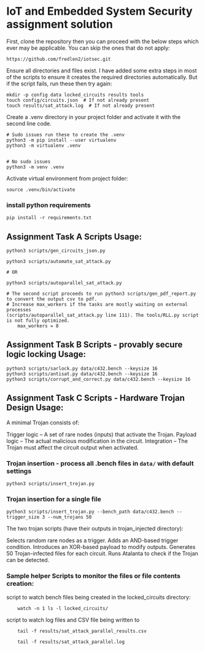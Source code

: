 # IoT and Embedded System Security assignment solution

First, clone the repository then you can proceed with the below steps which ever may be applicable.
You can skip the ones that do not apply:
```
https://github.com/fredlen2/iotsec.git
```

Ensure all directories and files exist. I have added some extra steps in most of the scripts to ensure it creates the required directories automatically. But if the script fails, run these then try again:

``` \bin\bash
mkdir -p config data locked_circuits results tools
touch config/circuits.json  # If not already present
touch results/sat_attack.log  # If not already present
```

Create a .venv directory in your project folder and activate it with the second line code.

``` \bin\bash
# Sudo issues run these to create the .venv
python3 -m pip install --user virtualenv
python3 -m virtualenv .venv


# No sudo issues
python3 -m venv .venv
```

Activate virtual environment from project folder:
``` \bin\bash
source .venv/bin/activate
```

### install python requirements
``` \bin\bash
pip install -r requirements.txt
```

## Assignment Task A Scripts Usage:

``` python3
python3 scripts/gen_circuits_json.py
```

``` python3
python3 scripts/automate_sat_attack.py

# OR

python3 scripts/autoparallel_sat_attack.py

# The second script proceeds to run python3 scripts/gen_pdf_report.py to convert the output csv to pdf.
# Increase max_workers if the tasks are mostly waiting on external processes 
(scripts/autoparallel_sat_attack.py line 111). The tools/RLL.py script is not fully optimized.
    max_workers = 8
```

## Assignment Task B Scripts - provably secure logic locking Usage:

``` python3
python3 scripts/sarlock.py data/c432.bench --keysize 16
python3 scripts/antisat.py data/c432.bench --keysize 16
python3 scripts/corrupt_and_correct.py data/c432.bench --keysize 16
```

## Assignment Task C Scripts - Hardware Trojan Design Usage:

A minimal Trojan consists of:

Trigger logic – A set of rare nodes (inputs) that activate the Trojan.
Payload logic – The actual malicious modification in the circuit.
Integration – The Trojan must affect the circuit output when activated.

### Trojan insertion - process all .bench files in `data/` with default settings
``` python3
python3 scripts/insert_trojan.py
```

### Trojan insertion for a single file
``` python3
python3 scripts/insert_trojan.py --bench_path data/c432.bench --trigger_size 3 --num_trojans 50
```

The two trojan scripts (have their outputs in trojan_injected directory):

Selects random rare nodes as a trigger.
Adds an AND-based trigger condition.
Introduces an XOR-based payload to modify outputs.
Generates 50 Trojan-infected files for each circuit.
Runs Atalanta to check if the Trojan can be detected.


### Sample helper Scripts to monitor the files or file contents creation:
script to watch bench files being created in the locked_circuits directory:
``` \bin\bash
    watch -n 1 ls -l locked_circuits/
```

script to watch log files and CSV file being written to
``` \bin\bash
    tail -f results/sat_attack_parallel_results.csv
```
``` \bin\bash
    tail -f results/sat_attack_parallel.log
```